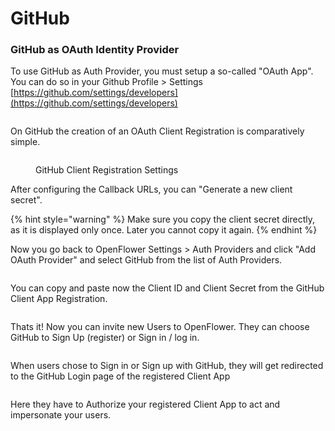 # GitHub

### GitHub as OAuth Identity Provider

To use GitHub as Auth Provider, you must setup a so-called "OAuth App". You can do so in your Github Profile > Settings [https://github.com/settings/developers](https://github.com/settings/developers)

<figure><img src="../../.gitbook/assets/Github OAuth Apps.png" alt=""><figcaption></figcaption></figure>

On GitHub the creation of an OAuth Client Registration is comparatively simple.

<figure><img src="../../.gitbook/assets/Github Client OAuth Settings.png" alt=""><figcaption><p>GitHub Client Registration Settings</p></figcaption></figure>

After configuring the Callback URLs, you can "Generate a new client secret".&#x20;

{% hint style="warning" %}
Make sure you copy the client secret directly, as it is displayed only once. Later you cannot copy it again.
{% endhint %}

Now you go back to OpenFlower Settings > Auth Providers and click "Add OAuth Provider" and select GitHub from the list of Auth Providers.

<figure><img src="../../.gitbook/assets/OAuth Add Provider.png" alt=""><figcaption></figcaption></figure>

You can copy and paste now the Client ID and Client Secret from the GitHub Client App Registration.

<figure><img src="../../.gitbook/assets/GitHub setup Auth Client.png" alt=""><figcaption></figcaption></figure>

Thats it! Now you can invite new Users to OpenFlower. They can choose GitHub to Sign Up (register) or Sign in / log in.

<figure><img src="../../.gitbook/assets/OAuth Register with Invite Link (1).png" alt=""><figcaption></figcaption></figure>

When users chose to Sign in or Sign up with GitHub, they will get redirected to the GitHub Login page of the registered Client App

<figure><img src="../../.gitbook/assets/Github OAuth Login.png" alt=""><figcaption></figcaption></figure>

Here they have to Authorize your registered Client App to act and impersonate your users.

<figure><img src="../../.gitbook/assets/Github OAuth Authorize.png" alt=""><figcaption></figcaption></figure>
